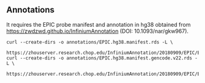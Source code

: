 ## Annotations
It requires the EPIC probe manifest and annotation in hg38 obtained from https://zwdzwd.github.io/InfiniumAnnotation (DOI: 10.1093/nar/gkw967).

    curl --create-dirs -o annotations/EPIC.hg38.manifest.rds -L \
        https://zhouserver.research.chop.edu/InfiniumAnnotation/20180909/EPIC/EPIC.hg38.manifest.rds
    curl --create-dirs -o annotations/EPIC.hg38.manifest.gencode.v22.rds -L \
        https://zhouserver.research.chop.edu/InfiniumAnnotation/20180909/EPIC/EPIC.hg38.manifest.gencode.v22.rds
